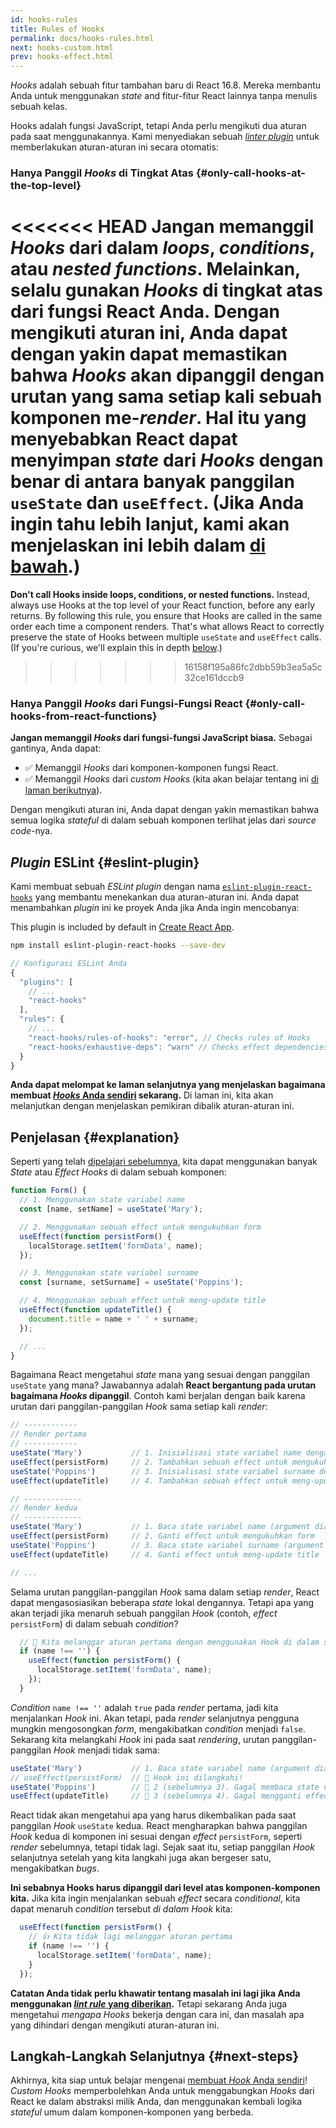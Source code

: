 ```yaml
---
id: hooks-rules
title: Rules of Hooks
permalink: docs/hooks-rules.html
next: hooks-custom.html
prev: hooks-effect.html
---
```


*Hooks* adalah sebuah fitur tambahan baru di React 16.8. Mereka membantu Anda untuk menggunakan *state* and fitur-fitur React lainnya tanpa menulis sebuah kelas.

Hooks adalah fungsi JavaScript, tetapi Anda perlu mengikuti dua aturan pada saat menggunakannya. Kami menyediakan sebuah [*linter plugin*](https://www.npmjs.com/package/eslint-plugin-react-hooks) untuk memberlakukan aturan-aturan ini secara otomatis:

### Hanya Panggil *Hooks* di Tingkat Atas {#only-call-hooks-at-the-top-level}

<<<<<<< HEAD
**Jangan memanggil *Hooks* dari dalam *loops*, *conditions*, atau *nested functions*.** Melainkan, selalu gunakan *Hooks* di tingkat atas dari fungsi React Anda. Dengan mengikuti aturan ini, Anda dapat dengan yakin dapat memastikan bahwa *Hooks* akan dipanggil dengan urutan yang sama setiap kali sebuah komponen me-*render*. Hal itu yang menyebabkan React dapat menyimpan *state* dari *Hooks* dengan benar di antara banyak panggilan `useState` dan `useEffect`. (Jika Anda ingin tahu lebih lanjut, kami akan menjelaskan ini lebih dalam [di bawah](#explanation).)
=======
**Don't call Hooks inside loops, conditions, or nested functions.** Instead, always use Hooks at the top level of your React function, before any early returns. By following this rule, you ensure that Hooks are called in the same order each time a component renders. That's what allows React to correctly preserve the state of Hooks between multiple `useState` and `useEffect` calls. (If you're curious, we'll explain this in depth [below](#explanation).)
>>>>>>> 16158f195a86fc2dbb59b3ea5a5c32ce161dccb9

### Hanya Panggil *Hooks* dari Fungsi-Fungsi React {#only-call-hooks-from-react-functions}

**Jangan memanggil *Hooks* dari fungsi-fungsi JavaScript biasa.** Sebagai gantinya, Anda dapat:

* ✅ Memanggil *Hooks* dari komponen-komponen fungsi React.
* ✅ Memanggil *Hooks* dari *custom Hooks* (kita akan belajar tentang ini [di laman berikutnya](/docs/hooks-custom.html)).

Dengan mengikuti aturan ini, Anda dapat dengan yakin memastikan bahwa semua logika *stateful* di dalam sebuah komponen terlihat jelas dari *source code*-nya.

## *Plugin* ESLint {#eslint-plugin}

Kami membuat sebuah *ESLint plugin* dengan nama [`eslint-plugin-react-hooks`](https://www.npmjs.com/package/eslint-plugin-react-hooks) yang membantu menekankan dua aturan-aturan ini. Anda dapat menambahkan *plugin* ini ke proyek Anda jika Anda ingin mencobanya:

This plugin is included by default in [Create React App](/docs/create-a-new-react-app.html#create-react-app).

```bash
npm install eslint-plugin-react-hooks --save-dev
```

```js
// Konfigurasi ESLint Anda
{
  "plugins": [
    // ...
    "react-hooks"
  ],
  "rules": {
    // ...
    "react-hooks/rules-of-hooks": "error", // Checks rules of Hooks
    "react-hooks/exhaustive-deps": "warn" // Checks effect dependencies
  }
}
```

**Anda dapat melompat ke laman selanjutnya yang menjelaskan bagaimana membuat [*Hooks* Anda sendiri](/docs/hooks-custom.html) sekarang.** Di laman ini, kita akan melanjutkan dengan menjelaskan pemikiran dibalik aturan-aturan ini.

## Penjelasan {#explanation}

Seperti yang telah [dipelajari sebelumnya](/docs/hooks-state.html#tip-using-multiple-state-variables), kita dapat menggunakan banyak *State* atau *Effect Hooks* di dalam sebuah komponen:

```js
function Form() {
  // 1. Menggunakan state variabel name
  const [name, setName] = useState('Mary');

  // 2. Menggunakan sebuah effect untuk mengukuhkan form
  useEffect(function persistForm() {
    localStorage.setItem('formData', name);
  });

  // 3. Menggunakan state variabel surname
  const [surname, setSurname] = useState('Poppins');

  // 4. Menggunakan sebuah effect untuk meng-update title
  useEffect(function updateTitle() {
    document.title = name + ' ' + surname;
  });

  // ...
}
```

Bagaimana React mengetahui *state* mana yang sesuai dengan panggilan `useState` yang mana? Jawabannya adalah **React bergantung pada urutan bagaimana *Hooks* dipanggil**. Contoh kami berjalan dengan baik karena urutan dari panggilan-panggilan *Hook* sama setiap kali *render*:

```js
// ------------
// Render pertama
// ------------
useState('Mary')           // 1. Inisialisasi state variabel name dengan 'Mary'
useEffect(persistForm)     // 2. Tambahkan sebuah effect untuk mengukuhkan form
useState('Poppins')        // 3. Inisialisasi state variabel surname dengan 'Poppins'
useEffect(updateTitle)     // 4. Tambahkan sebuah effect untuk meng-update title

// -------------
// Render kedua
// -------------
useState('Mary')           // 1. Baca state variabel name (argument diabaikan)
useEffect(persistForm)     // 2. Ganti effect untuk mengukuhkan form
useState('Poppins')        // 3. Baca state variabel surname (argument diabaikan)
useEffect(updateTitle)     // 4. Ganti effect untuk meng-update title

// ...
```

Selama urutan panggilan-panggilan *Hook* sama dalam setiap *render*, React dapat mengasosiasikan beberapa *state* lokal dengannya. Tetapi apa yang akan terjadi jika menaruh sebuah panggilan *Hook* (contoh, *effect* `persistForm`) di dalam sebuah *condition*?

```js
  // 🔴 Kita melanggar aturan pertama dengan menggunakan Hook di dalam sebuah condition
  if (name !== '') {
    useEffect(function persistForm() {
      localStorage.setItem('formData', name);
    });
  }
```

*Condition* `name !== ''` adalah `true` pada *render* pertama, jadi kita menjalankan *Hook* ini. Akan tetapi, pada *render* selanjutnya pengguna mungkin mengosongkan *form*, mengakibatkan *condition* menjadi `false`. Sekarang kita melangkahi *Hook* ini pada saat *rendering*, urutan panggilan-panggilan *Hook* menjadi tidak sama:

```js
useState('Mary')           // 1. Baca state variabel name (argument diabaikan)
// useEffect(persistForm)  // 🔴 Hook ini dilangkahi!
useState('Poppins')        // 🔴 2 (sebelumnya 3). Gagal membaca state variabel surname
useEffect(updateTitle)     // 🔴 3 (sebelumnya 4). Gagal mengganti effect
```

React tidak akan mengetahui apa yang harus dikembalikan pada saat panggilan *Hook* `useState` kedua. React mengharapkan bahwa panggilan *Hook* kedua di komponen ini sesuai dengan *effect* `persistForm`, seperti *render* sebelumnya, tetapi tidak lagi. Sejak saat itu, setiap panggilan *Hook* selanjutnya setelah yang kita langkahi juga akan bergeser satu, mengakibatkan *bugs*.

**Ini sebabnya Hooks harus dipanggil dari level atas komponen-komponen kita.** Jika kita ingin menjalankan sebuah *effect* secara *conditional*, kita dapat menaruh *condition* tersebut *di dalam* *Hook* kita:

```js
  useEffect(function persistForm() {
    // 👍 Kita tidak lagi melanggar aturan pertama
    if (name !== '') {
      localStorage.setItem('formData', name);
    }
  });
```

**Catatan Anda tidak perlu khawatir tentang masalah ini lagi jika Anda menggunakan [*lint rule* yang diberikan](https://www.npmjs.com/package/eslint-plugin-react-hooks).** Tetapi sekarang Anda juga mengetahui *mengapa* *Hooks* bekerja dengan cara ini, dan masalah apa yang dihindari dengan mengikuti aturan-aturan ini.

## Langkah-Langkah Selanjutnya {#next-steps}

Akhirnya, kita siap untuk belajar mengenai [membuat *Hook* Anda sendiri](/docs/hooks-custom.html)! *Custom Hooks* memperbolehkan Anda untuk menggabungkan *Hooks* dari React ke dalam abstraksi milik Anda, dan menggunakan kembali logika *stateful* umum dalam komponen-komponen yang berbeda.
